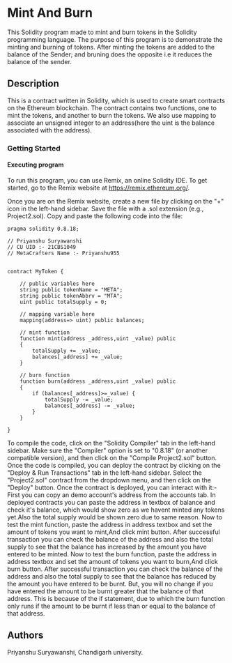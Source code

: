 # Mint And Burn
This Solidity program made to mint and burn tokens in the Solidity programming language. The purpose of this program is to demonstrate the minting and burning of tokens. After minting the tokens are added to the balance of the Sender;
and bruning does the opposite i.e it reduces the balance of the sender.

## Description
This is a contract written in Solidity, which is used to create smart contracts on the Ethereum blockchain. The contract contains two functions, one to mint the tokens, and another to burn the tokens. We also use mapping to associate an unsigned integer to an address(here the uint is the balance associated with the address).

### Getting Started
#### Executing program
To run this program, you can use Remix, an online Solidity IDE. To get started, go to the Remix website at https://remix.ethereum.org/.

Once you are on the Remix website, create a new file by clicking on the "+" icon in the left-hand sidebar. Save the file with a .sol extension (e.g., Project2.sol). Copy and paste the following code into the file:

``` // SPDX-License-Identifier: MIT
pragma solidity 0.8.18;

// Priyanshu Suryawanshi 
// CU UID :- 21CBS1049
// MetaCrafters Name :- Priyanshu955


contract MyToken {

    // public variables here
    string public tokenName = "META"; 
    string public tokenAbbrv = "MTA"; 
    uint public totalSupply = 0; 

    // mapping variable here
    mapping(address=> uint) public balances;

    // mint function
    function mint(address _address,uint _value) public 
    {
        totalSupply += _value;
        balances[_address] += _value;
    }

    // burn function
    function burn(address _address,uint _value) public 
    {
        if (balances[_address]>=_value) {
            totalSupply -= _value;
            balances[_address] -= _value;
        }
    }

}
```
To compile the code, click on the "Solidity Compiler" tab in the left-hand sidebar. Make sure the "Compiler" option is set to "0.8.18" (or another compatible version), and then click on the "Compile Project2.sol" button.
Once the code is compiled, you can deploy the contract by clicking on the "Deploy & Run Transactions" tab in the left-hand sidebar. Select the "Project2.sol" contract from the dropdown menu, and then click on the "Deploy" button.
Once the contract is deployed, you can interact with it:-
First you can copy an demo account's address from the accounts tab.
In deployed contracts you can paste the address in textbox of balance and check it's balance, which would show zero as we havent minted any tokens yet.Also the total supply would be shown zero due to same reason.
Now to test the mint function, paste the address in address textbox and set the amount of tokens you want to mint,And click mint button. After successful transaction you can check the balance of the address and also the total supply to see that the balance has increased by the amount you have entered to be minted. 
Now to test the burn function, paste the address in address textbox and set the amount of tokens you want to burn,And click burn button. After successful transaction you can check the balance of the address and also the total supply to see that the balance has reduced by the amount you have entered to be burnt.
But, you will no change if you have entered the amount to be burnt greater that the balance of that address. This is because of the if statement, due to which the burn function only runs if the amount to be burnt if less than or equal to the balance of that address.

## Authors
Priyanshu Suryawanshi, Chandigarh university.  

